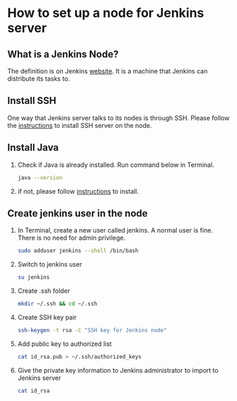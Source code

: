 # How to set up a node for Jenkins server

## What is a Jenkins Node?

The definition is on Jenkins [website](https://www.jenkins.io/doc/book/glossary/#node). It is a machine that Jenkins can distribute its tasks to.

## Install SSH

One way that Jenkins server talks to its nodes is through SSH.
Please follow the [instructions](https://linuxhint.com/enable-ssh-linux-mint/) to install SSH server on the node.  

## Install Java

1. Check if Java is already installed. Run command below in Terminal.

    ```bash
    java --version
    ```

1. if not, please follow [instructions](https://www.jenkins.io/doc/book/installing/linux/#installation-of-java) to install.

## Create jenkins user in the node  

1. In Terminal, create a new user called jenkins. A normal user is fine. There is no need for admin privilege.  

    ```bash
    sudo adduser jenkins --shell /bin/bash
    ```

1. Switch to jenkins user

    ```bash
    su jenkins
    ```

1. Create .ssh folder

    ```bash
    mkdir ~/.ssh && cd ~/.ssh
    ```

1. Create SSH key pair

    ```bash
    ssh-keygen -t rsa -C "SSH key for Jenkins node"
    ```

1. Add public key to authorized list

    ```bash
    cat id_rsa.pub > ~/.ssh/authorized_keys
    ```

1. Give the private key information to Jenkins administrator to import to Jenkins server

    ```bash
    cat id_rsa
    ```
